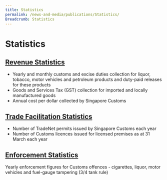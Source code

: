 ```yaml
---
title: Statistics
permalink: /news-and-media/publications/Statistics/
Breadcrumb: Statistics
---
```


# Statistics

## [Revenue Statistics](https://www.customs.gov.sg/-/media/cus/files/news-and-media/statistics/revenue_stats_fy09-fy13_cy13-cy_feb20.xlsx?la=en&hash=FBD49580B2473DA69ACDCA66633C701525C6226C)

-   Yearly and monthly customs and excise duties collection for liquor, tobacco, motor vehicles and petroleum products and duty-paid releases for these products
-   Goods and Services Tax (GST) collection for imported and locally manufactured goods
-   Annual cost per dollar collected by Singapore Customs

## [Trade Facilitation Statistics](https://www.customs.gov.sg/-/media/cus/files/news-and-media/statistics/tradefacilitationstatsfy14fy18.xls?la=en&hash=0D1DF464C82F01C18892E1FA071B31C186723922)

-   Number of TradeNet permits issued by Singapore Customs each year
-   Number of Customs licences issued for licensed premises as at 31 March each year

## [Enforcement Statistics](https://www.customs.gov.sg/-/media/enforcementstats-with-cy-figures-cy2019-5yearly-enforcement-stats.xls?la=en&hash=E016AA75391F41C55B4BB467A6A3EDFA78F02680)

Yearly enforcement figures for Customs offences - cigarettes, liquor, motor vehicles and fuel-gauge tampering (3/4 tank rule)
